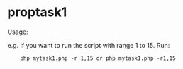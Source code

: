 proptask1
=========

Usage:

e.g. If you want to run the script with range 1 to 15. Run:

		php mytask1.php -r 1,15 or php mytask1.php -r1,15